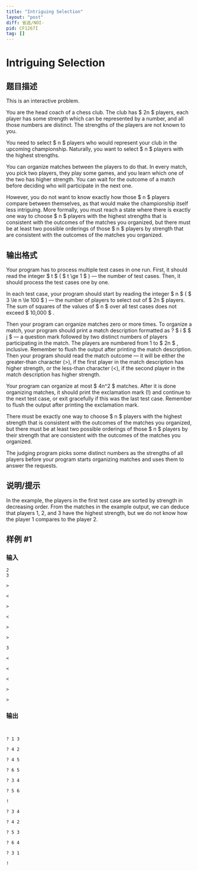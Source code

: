 ```yaml
---
title: "Intriguing Selection"
layout: "post"
diff: 省选/NOI-
pid: CF1267I
tag: []
---
```


# Intriguing Selection

## 题目描述

This is an interactive problem.

You are the head coach of a chess club. The club has $ 2n $ players, each player has some strength which can be represented by a number, and all those numbers are distinct. The strengths of the players are not known to you.

You need to select $ n $ players who would represent your club in the upcoming championship. Naturally, you want to select $ n $ players with the highest strengths.

You can organize matches between the players to do that. In every match, you pick two players, they play some games, and you learn which one of the two has higher strength. You can wait for the outcome of a match before deciding who will participate in the next one.

However, you do not want to know exactly how those $ n $ players compare between themselves, as that would make the championship itself less intriguing. More formally, you must reach a state where there is exactly one way to choose $ n $ players with the highest strengths that is consistent with the outcomes of the matches you organized, but there must be at least two possible orderings of those $ n $ players by strength that are consistent with the outcomes of the matches you organized.

## 输出格式

Your program has to process multiple test cases in one run. First, it should read the integer $ t $ ( $ t \ge 1 $ ) — the number of test cases. Then, it should process the test cases one by one.

In each test case, your program should start by reading the integer $ n $ ( $ 3 \le n \le 100 $ ) — the number of players to select out of $ 2n $ players. The sum of squares of the values of $ n $ over all test cases does not exceed $ 10\,000 $ .

Then your program can organize matches zero or more times. To organize a match, your program should print a match description formatted as ? $ i $ $ j $  — a question mark followed by two distinct numbers of players participating in the match. The players are numbered from 1 to $ 2n $ , inclusive. Remember to flush the output after printing the match description. Then your program should read the match outcome — it will be either the greater-than character (>), if the first player in the match description has higher strength, or the less-than character (<), if the second player in the match description has higher strength.

Your program can organize at most $ 4n^2 $ matches. After it is done organizing matches, it should print the exclamation mark (!) and continue to the next test case, or exit gracefully if this was the last test case. Remember to flush the output after printing the exclamation mark.

There must be exactly one way to choose $ n $ players with the highest strength that is consistent with the outcomes of the matches you organized, but there must be at least two possible orderings of those $ n $ players by their strength that are consistent with the outcomes of the matches you organized.

The judging program picks some distinct numbers as the strengths of all players before your program starts organizing matches and uses them to answer the requests.

## 说明/提示

In the example, the players in the first test case are sorted by strength in decreasing order. From the matches in the example output, we can deduce that players 1, 2, and 3 have the highest strength, but we do not know how the player 1 compares to the player 2.

## 样例 #1

### 输入

```
2
3

>

<

>

<

>

>

3

<

<

<

>

>
```

### 输出

```


? 1 3

? 4 2

? 4 5

? 6 5

? 3 4

? 5 6

!

? 3 4

? 4 2

? 5 3

? 6 4

? 3 1

!

```

